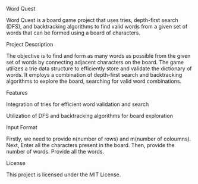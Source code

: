 Word Quest

Word Quest is a board game project that uses tries, depth-first search (DFS), and backtracking algorithms to find valid words from a given set of words that can be formed using a board of characters.



Project Description

The objective is to find and form as many words as possible from the given set of words by connecting adjacent characters on the board. The game utilizes a trie data structure to efficiently store and validate the dictionary of words. It employs a combination of depth-first search and backtracking algorithms to explore the board, searching for valid word combinations.



Features

Integration of tries for efficient word validation and search

Utilization of DFS and backtracking algorithms for board exploration



Input Format

Firstly, we need to provide n(number of rows) and m(number of coloumns). 
Next, Enter all the characters present in the board.
Then, provide the number of words.
Provide all the words.


License

This project is licensed under the MIT License.

